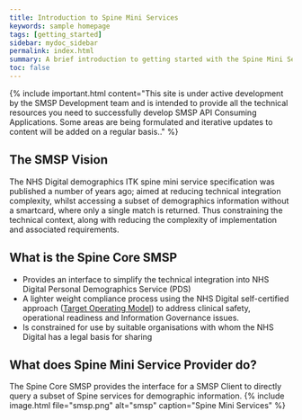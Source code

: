 ```yaml
---
title: Introduction to Spine Mini Services
keywords: sample homepage
tags: [getting_started]
sidebar: mydoc_sidebar
permalink: index.html
summary: A brief introduction to getting started with the Spine Mini Services APIs.
toc: false
---
```

{% include important.html content="This site is under active development by the SMSP Development team and is intended to provide all the technical resources you need to successfully develop SMSP API Consuming Applications. Some areas are being formulated and iterative updates to content will be added on a regular basis.." %}

## The SMSP Vision

The NHS Digital demographics ITK spine mini service specification was published a number of years ago; aimed at reducing technical integration complexity, whilst accessing a subset of demographics information without a smartcard, where only a single match is returned. Thus constraining the technical context, along with reducing the complexity of implementation and associated requirements.

## What is the Spine Core SMSP
* Provides an interface to simplify the technical integration into NHS Digital Personal Demographics Service (PDS)
* A lighter weight compliance process using the NHS Digital self-certified approach ([Target Operating Model](smsp_tom.html)) to address clinical safety, operational readiness and Information Governance issues.
* Is constrained for use by suitable organisations with whom the NHS Digital has a legal basis for sharing

## What does Spine Mini Service Provider do?

The Spine Core SMSP provides the interface for a SMSP Client to directly query a subset of Spine services for demographic information.
{% include image.html file="smsp.png" alt="smsp" caption="Spine Mini Services" %}
